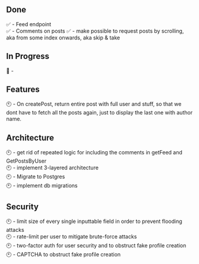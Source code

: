 ## Done
✅ - Feed endpoint <br />
✅ - Comments on posts
✅ - make possible to request posts by scrolling, aka from some index onwards, aka skip & take

## In Progress
🔶 - 

## Features
🕙 - On createPost, return entire post with full user and stuff, so that we dont have to fetch all the posts again, just to display the last one with author name.

## Architecture
🕙 - get rid of repeated logic for including the comments in getFeed and GetPostsByUser<br />
🕙 - implement 3-layered architecture<br />
🕙 - Migrate to Postgres<br />
🕙 - implement db migrations

## Security
🕙 - limit size of every single inputtable field in order to prevent flooding attacks<br />
🕙 - rate-limit per user to mitigate brute-force attacks<br />
🕙 - two-factor auth for user security and to obstruct fake profile creation<br />
🕙 - CAPTCHA to obstruct fake profile creation

